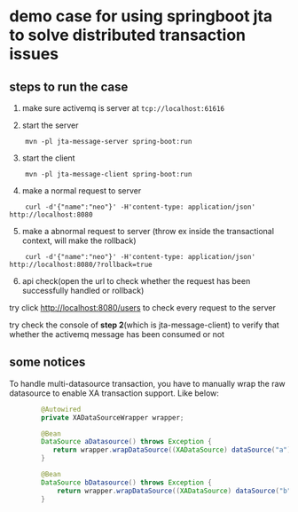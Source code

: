 # demo case for using springboot jta to solve distributed transaction issues

## steps to run the case

1. make sure activemq is server at ```tcp://localhost:61616```

2. start the server
```shell
    mvn -pl jta-message-server spring-boot:run
```

3. start the client
```shell
    mvn -pl jta-message-client spring-boot:run
```

4. make a normal request to server
```shell
    curl -d'{"name":"neo"}' -H'content-type: application/json' http://localhost:8080
```

5. make a abnormal request to server (throw ex inside the transactional context, will make the rollback)
```shell
    curl -d'{"name":"neo"}' -H'content-type: application/json' http://localhost:8080/?rollback=true
```

6. api check(open the url to check whether the request has been successfully handled or rollback)

try click [http://localhost:8080/users](http://localhost:8080/users) to check every request to the server

try check the console of **step 2**(which is jta-message-client) to verify that whether the activemq message has been consumed or not

## some notices

To handle multi-datasource transaction, you have to manually wrap the raw datasource to enable XA transaction support. Like below:
```java
        @Autowired
        private XADataSourceWrapper wrapper;

        @Bean
        DataSource aDatasource() throws Exception {
           return wrapper.wrapDataSource((XADataSource) dataSource("a"));
        }

        @Bean
        DataSource bDatasource() throws Exception {
            return wrapper.wrapDataSource((XADataSource) dataSource("b"));
        }
```
